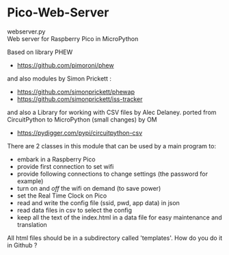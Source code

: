 # Pico-Web-Server  

webserver.py   
Web server for Raspberry Pico in MicroPython  
  
Based on library PHEW 
- https://github.com/pimoroni/phew  

and also modules by Simon Prickett :  
- https://github.com/simonprickett/phewap  
- https://github.com/simonprickett/iss-tracker   

and also a Library for working with CSV files by Alec Delaney.
ported from CircuitPython to MicroPython (small changes) by OM
- https://pydigger.com/pypi/circuitpython-csv
  
There are 2 classes in this module that can be used by a main program to:  
- embark in a Raspberry Pico 
- provide first connection to set wifi  
- provide following connections to change settings (the password for example)  
- turn on and _off_ the wifi on demand (to save power)  
- set the Real Time Clock on Pico  
- read and write the config file (ssid, pwd, app data) in json  
- read data files in csv to select the config  
- keep all the text of the index.html in a data file for easy maintenance and translation  

All html files should be in a subdirectory called 'templates'. How do you do it in Github ? 
